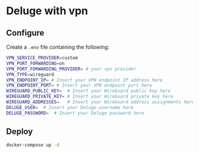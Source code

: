 # Deluge with vpn

## Configure
Create a `.env` file containing the following:

```bash
VPN_SERVICE_PROVIDER=custom 
VPN_PORT_FORWARDING=on 
VPN_PORT_FORWARDING_PROVIDER= # your vpn provider
VPN_TYPE=wireguard
VPN_ENDPOINT_IP= # Insert your VPN endpoint IP address here 
VPN_ENDPOINT_PORT= # Insert your VPN endpoint port here
WIREGUARD_PUBLIC_KEY=  # Insert your WireGuard public key here
WIREGUARD_PRIVATE_KEY= # Insert your WireGuard private key here
WIREGUARD_ADDRESSES=   # Insert your WireGuard address assignments here (e.g., 10.147.18.2/32)
DELUGE_USER=  # Insert your Deluge username here
DELUGE_PASSWORD=  # Insert your Deluge password here
```



## Deploy

```bash
docker-compose up -d
```
